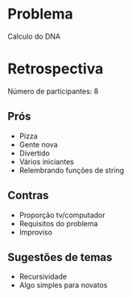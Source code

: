 # Problema

Calculo do DNA

# Retrospectiva

Número de participantes: 8

## Prós
* Pizza
* Gente nova
* Divertido
* Vários iniciantes
* Relembrando funções de string

## Contras
* Proporção tv/computador
* Requisitos do problema
* Improviso

## Sugestões de temas
* Recursividade
* Algo simples para novatos
